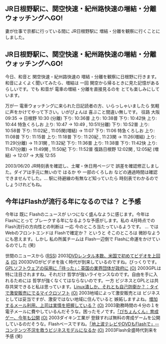 ## JR日根野駅に、関空快速・紀州路快速の増結・分離ウォッチングへGO!

妻が仕事で京都に行っている間に JR日根野駅に 増結・分離を観察に行くことにしました。






## JR日根野駅に、関空快速・紀州路快速の増結・分離ウォッチングへGO!


今日、和音と 関空快速・紀州路快速の 増結・分離を観察に日根野に行きます。
和音によくよく聞いてみたら、増結は 一回 関空から帰るときに見た記憶があるらしいです。でも
和音が 電車の増結・分離を直接見るのを とても楽しみにしています。

万が一 電車ウォッチングに来られた日記読者の方、いらっしゃいましたら 気軽に声をかけてやって下さい。いがぴょんは
喜ぶこと間違い無しです。
往路 大阪 09:35 → 日根野 10:30 (分離)
  下り: 10:36普
  上り: 10:38普
  下り: 10:42快
  上り: 10:44 特急くろしお
  上り: 10:47 → 10:49 , 10:51(分離)
  下り: 10:52普
  上り: 10:58普
  下り: 11:02紀 , 11:05関(増結) → 11:07
  下り: 11:06 特急くろしお
  上り: 11:08普
  下り: 11:15普
  上り: 11:18普
  下り: 11:20紀 , 11:23関 → 11:26(増結)
  上り: 11:29(分離) → 11:31関 , 11:32紀
  下り: 11:36普
  上り: 11:38普
  下り: 11:42快
  上り: 11:47(分離) → 11:49関 , 11:50紀
  下り: 11:52普
   復路日根野 12:02関 , 12:05紀 (増結) → 12:07 → 大阪 12:55


2003/06/20 JR時刻表を確認し、土曜・休日用ページで 誤差を確認修正しました。ダイアは手元に無いので
はるか や 一部のくろしお などの通過時間は確認できませんでした。… 駅に待避線の有無など知っていたら
時刻表でわかるのでしょうけれどもね。

## 今年はFlashが流行る年になるのでは？ と予感


今年は 既に Flashのニュースが いつになく盛んなように感じます。今年は Flashにとって
ブレークする年になるような予感がします。私の 4月時点でのFlash流行の方向性との判断は
一応 今のところ当たっているようです。
… では Webのフロントエンドは Flashで確定か？ というと そこのところは 微妙なようにも思えます。しかし
私の所属チームは Flash一辺倒で Flashに命運をかけているのでした (笑)



世間のニュースから ([RSS](ig030621-news.xml)) 2003[DVDレンタル本数、米国で初めてビデオを上回る](http://www.zdnet.co.jp/news/0306/20/nebt_14.html) [(O)](http://www.zdnet.co.jp/news/0306/20/nebt_14.html) 2003DVDがビデオを抜く時代が到来しているのですね。びっくりです。[GPLソフトウェアの採用に「待った」：英国の業界団体が政府に](http://japan.cnet.com/news/ent/story/0,2000047623,20055781,00.htm) [(O)](http://japan.cnet.com/news/ent/story/0,2000047623,20055781,00.htm) 2003GPLは 特に注目されますね。それだけ 哲学が強いライセンスなのです。自由を手に入れるためには 哲学が強くなくてはならないのです。一方 ビジネスとGPLとは共存共栄できると私は思っています。[Linux潰しか、それとも自己防衛か？：タイで激安販売にでるマイクロソフト](http://japan.cnet.com/news/ent/story/0,2000047623,20055782,00.htm) [(O)](http://japan.cnet.com/news/ent/story/0,2000047623,20055782,00.htm) 2003地域によって激安販売とは ビジネスとしては妥当ですが、激安ではない地域に住んでいると 嫉妬しますよね。[増加するメール利用、上司は実情を把握している？](http://japan.cnet.com/news/media/story/0,2000047715,20055841,00.htm) [(O)](http://japan.cnet.com/news/media/story/0,2000047715,20055841,00.htm) 2003勤務時間の４分の１を電子メールに費やしているんだそうな。困ったモノです。[「ぴちょんくん」育成ゲー、今年も公開](http://www.zdnet.co.jp/news/0306/20/njbt_07.html) [(O)](http://www.zdnet.co.jp/news/0306/20/njbt_07.html) 2003ダイキン工業が 登録すれば無料の育成ゲームを公開しているのだそうな。Flashベースですね。[「地上波テレビやDVDもFlashで」--コンテンツ不況を救うビジネスモデルになるか](http://japan.cnet.com/news/media/story/0,2000047715,20055881,00.htm) [(O)](http://japan.cnet.com/news/media/story/0,2000047715,20055881,00.htm) 2003Flash全盛時代到来を予感 (笑)